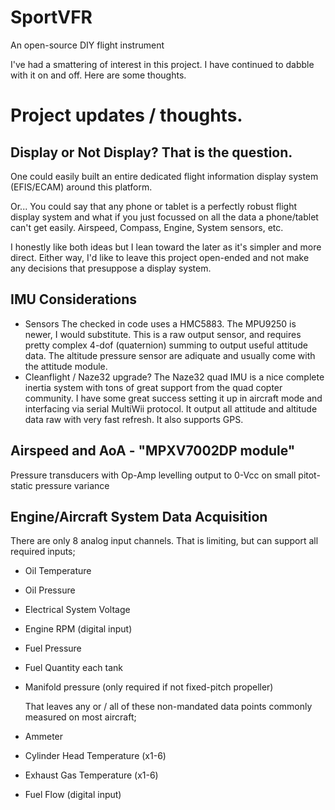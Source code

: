 # SportVFR
An open-source DIY flight instrument

I've had a smattering of interest in this project.  I have continued to dabble with it on and off.  Here are some thoughts.

# Project updates / thoughts.

## Display or Not Display? That is the question. 

One could easily built an entire dedicated flight information display system (EFIS/ECAM) around this platform.

Or... You could say that any phone or tablet is a perfectly robust flight display system and what if you just focussed on all the data a phone/tablet can't get easily.  Airspeed, Compass, Engine, System sensors, etc.


I honestly like both ideas but I lean toward the later as it's simpler and more direct.  Either way, I'd like to leave this project open-ended and not make any decisions that presuppose a display system.  

## IMU Considerations

* Sensors 
	  The checked in code uses a HMC5883. The MPU9250 is newer, I would substitute.  This is a 	  raw output sensor, and requires pretty complex 4-dof (quaternion) summing to output useful attitude data.  The altitude pressure sensor are adiquate and usually come with the attitude module.
* Cleanflight / Naze32 upgrade?
	  The Naze32 quad IMU is a nice complete inertia system with tons of great support from the quad copter community.  I have some great success setting it up in aircraft mode and interfacing via serial MultiWii protocol. It output all attitude and altitude data raw with very fast refresh.  It also supports GPS.

## Airspeed and AoA - "MPXV7002DP module"
  Pressure transducers with Op-Amp levelling output to 0-Vcc on small pitot-static pressure variance
  
## Engine/Aircraft System Data Acquisition
  There are only 8 analog input channels. That is limiting, but can support all required inputs;
  
* Oil Temperature
* Oil Pressure
* Electrical System Voltage
* Engine RPM (digital input)
* Fuel Pressure
* Fuel Quantity each tank
* Manifold pressure (only required if not fixed-pitch propeller)

	That leaves any or / all of these non-mandated data points commonly measured on most aircraft;
* Ammeter
* Cylinder Head Temperature (x1-6)
* Exhaust Gas Temperature (x1-6)
* Fuel Flow (digital input)
